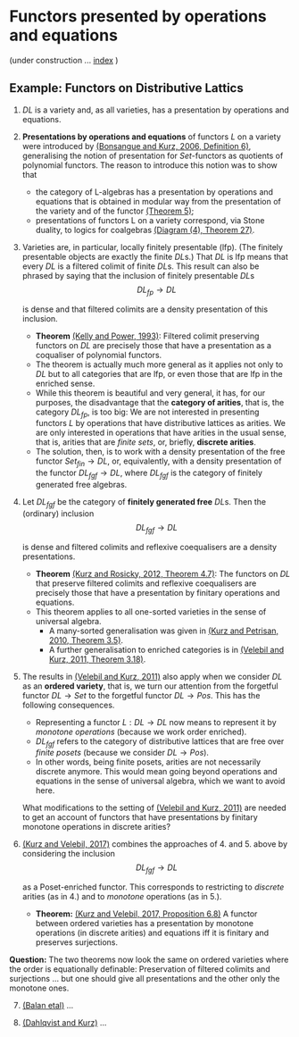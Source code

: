 # Functors presented by operations and equations

(under construction ... [index](https://hackmd.io/@alexhkurz/Hy1oUrS4u) )

## Example: Functors on Distributive Lattics

1. $DL$ is a variety and, as all varieties, has a presentation by operations and equations.

2. **Presentations by operations and equations** of functors $L$ on a variety were introduced by [(Bonsangue and Kurz, 2006, Definition 6)](https://alexhkurz.github.io/papers/Fossacs06/fossacs06.pdf), generalising the notion of presentation for $Set$-functors as quotients of polynomial functors. The reason to introduce this notion was to show that 
   - the category of L-algebras has a presentation by operations and equations that is obtained in modular way from the presentation of the variety and of the functor [(Theorem 5)](https://alexhkurz.github.io/papers/Fossacs06/fossacs06.pdf);
   - presentations of functors L on a variety correspond, via Stone duality, to logics for coalgebras [(Diagram (4), Theorem 27)](https://alexhkurz.github.io/papers/Fossacs06/fossacs06.pdf).

3. Varieties are, in particular, locally finitely presentable (lfp). (The finitely presentable objects are exactly the finite $DL$s.) That $DL$ is lfp means that every $DL$ is a filtered colimit of finite $DL$s. This result can also be phrased by saying that the inclusion of finitely presentable $DL$s
$$DL_{fp}\to DL$$

   is dense and that filtered colimits are a density presentation of this inclusion.
  
    - **Theorem** [(Kelly and Power, 1993)](https://www.sciencedirect.com/science/article/pii/0022404993900928): Filtered colimit preserving functors on $DL$ are precisely those that have a presentation as a coqualiser of polynomial functors.
    - The theorem is actually much more general as it applies not only to $DL$ but to all categories that are lfp, or even those that are lfp in the enriched sense.
    - While this theorem is beautiful and very general, it has, for our purposes, the disadvantage that the **category of arities**, that is, the category $DL_{fp}$, is too big: We are not interested in presenting functors $L$ by operations that have distributive lattices as arities. We are only interested in operations that have arities in the usual sense, that is, arities that are *finite sets*, or, briefly, **discrete arities**.
    - The solution, then, is to work with a density presentation of the free functor  $Set_{fin}\to DL$, or, equivalently, with a density presentation of the functor $DL_{fgf}\to DL$, where $DL_{fgf}$ is the category of finitely generated free algebras.
  
4. Let $DL_{fgf}$ be the category of **finitely generated free** $DL$s. Then the (ordinary) inclusion
$$DL_{fgf}\to DL$$

   is dense and filtered colimits and reflexive coequalisers are a density presentations.
   
   - **Theorem** [(Kurz and Rosicky, 2012, Theorem 4.7)](): The functors on $DL$ that preserve filtered colimits and reflexive coequalisers are precisely those that have a presentation by finitary operations and equations.
   - This theorem applies to all one-sorted varieties in the sense of universal algebra. 
     - A many-sorted generalisation was given in [(Kurz and Petrisan, 2010, Theorem 3.5)](https://alexhkurz.github.io/papers/cmcs08-j.pdf). 
     - A further generalisation to enriched categories is in [(Velebil and Kurz, 2011, Theorem 3.18)](https://alexhkurz.github.io/papers/velebil-kurz-mscs2011.pdf).

5. The results in [(Velebil and Kurz, 2011)](https://alexhkurz.github.io/papers/velebil-kurz-mscs2011.pdf) also apply when we consider $DL$ as an **ordered variety**, that is, we turn our attention from the forgetful functor $DL\to Set$ to the forgetful functor $DL\to Pos$. This has the following consequences.
   - Representing a functor $L:DL\to DL$ now means to represent it by *monotone operations* (because we work order enriched).
   - $DL_{fgf}$ refers to the category of distributive lattices that are free over *finite posets* (because we consider $DL\to Pos$). 
   - In other words, being finite posets, arities are not necessarily discrete anymore. This would mean going beyond operations and equations in the sense of universal algebra, which we want to avoid here.
  
   What modifications to the setting of [(Velebil and Kurz, 2011)](https://alexhkurz.github.io/papers/velebil-kurz-mscs2011.pdf) are needed to get an account of functors that have presentations by finitary monotone operations in discrete arities?
  
6. [(Kurz and Velebil, 2017)](https://alexhkurz.github.io/papers/Ordered-algebras.pdf) combines the approaches of 4. and 5. above by considering the inclusion
$$DL_{fgf}\to DL$$

   as a Poset-enriched functor. This corresponds to restricting to *discrete* arities (as in 4.) and to *monotone* operations (as in 5.). 
   - **Theorem:**  [(Kurz and Velebil, 2017, Proposition 6.8)](https://alexhkurz.github.io/papers/Ordered-algebras.pdf) A functor between ordered varieties has a presentation by monotone operations (in discrete arities) and equations iff it is finitary and preserves surjections.
   
**Question:** The two theorems now look the same on ordered varieties where the order is equationally definable: Preservation of filtered colimits and surjections ... but one should give all presentations and the other only the monotone ones.
   
7.  [(Balan etal)]() ...

8.  [(Dahlqvist and Kurz)]() ... 



